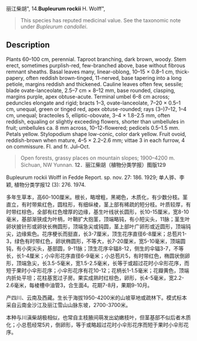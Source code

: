 丽江柴胡",
14.**Bupleurum rockii** H. Wolff",

> This species has reputed medicinal value. See the taxonomic note under *Bupleurum* *candollei*.

## Description
Plants 60–100 cm, perennial. Taproot branching, dark brown, woody. Stem erect, sometimes purplish-red, few-branched above, base without fibrous remnant sheaths. Basal leaves many, linear-oblong, 10–15 × 0.8–1 cm, thick-papery, often reddish brown-tinged, 11-nerved, base tapering into a long petiole, margins reddish and thickened. Cauline leaves often few, sessile; blade ovate-lanceolate, 2.5–7 cm × 8–12 mm, base rounded, clasping, margins purple, apex obtuse-acute. Terminal umbel 6–8 cm across; peduncles elongate and rigid; bracts 1–3, ovate-lanceolate, 7–20 × 0.5–1 cm, unequal, green or tinged red, apex obtuse-rounded; rays (3–)7–12, 1–4 cm, unequal; bracteoles 5, elliptic-obovate, 3–4 × 1.8–2.5 mm, often reddish, equaling or slightly exceeding flowers, shorter than umbellules in fruit; umbellules ca. 8 mm across, 10–12-flowered; pedicels 0.5–1.5 mm. Petals yellow. Stylopodium shape low-conic, color dark yellow. Fruit ovoid, reddish-brown when mature, 4–5 × 2.2–2.6 mm; vittae 3 in each furrow, 4 on commissure. Fl. and fr. Jul–Oct.

> Open forests, grassy places on mountain slopes; 1900–4200 m. Sichuan, NW Yunnan.
**12．丽江柴胡（植物分类学报）图版129**

Bupleurum rockii Wolff in Fedde Report. sp. nov. 27: 186. 1929; 单人骅、李颖, 植物分类学报12 (3): 276. 1974.

多年生草本，高60-100厘米。根长，略增粗，黑褐色，木质化，有少数分枝。茎直立，有时带紫红色，圆柱形，有细纵棱，茎上部有稀疏的短分枝。叶质较厚，有时带红棕色，全部有红色增厚的边缘，基生叶线状长圆形，长10-15厘米，宽8-10毫米，基部渐狭成为叶柄，叶鞘扩大抱茎，顶端略钝，有小短尖头，11脉；茎生叶卵状披针形或卵状长椭圆形，顶端急尖或钝圆，茎上部叶广卵形或近圆形，顶端钝尖，边缘紫色。花序梗长而挺直，长3-7厘米，顶生花序直径6-8厘米；总苞片1-3，绿色有时带红色，卵状椭圆形，不等大，长7-20厘米，宽5-10毫米，顶端圆钝，有小突尖头，基部圆，9-11脉；顶生花序伞辐8-12，侧生的伞辐3-7，不等长，长1-4厘米；小伞形花序直径6-9毫米；小总苞片5，有时带红色，椭圆状倒卵形，顶端急尖，长3.5-5毫米，宽1.5-2.5毫米，长等于或超过花时小伞形花序，而短于果时小伞形花序；小伞形花序有花10-12；花柄长1-1.5毫米；花瓣黄色，顶端内折处平坦；花柱基宽过子房。果实成熟时红棕色，卵形，长4-5毫米，宽2.2-2.6毫米，每棱槽中油管3，合生面4。花期7-8月，果期9-10月。

产四川、云南及西藏。生长于海拔1950-4200米的山坡草地或疏林下。模式标本采自云南金沙江及丽江雪山山脉东坡，2700-3700米。

本种与川滇柴胡极相似，也常自主枝腋间萌发出幼嫩枝叶，但茎基部不似后者木质化；小总苞经常5片，倒卵形，等于或略超过花时小伞形花序而短于果时小伞形花序。
